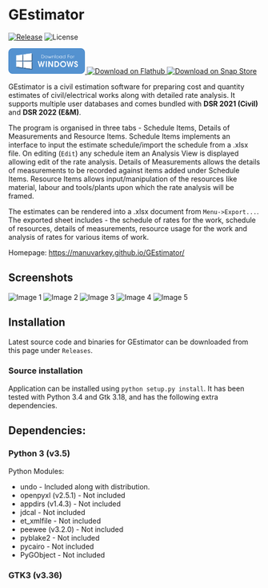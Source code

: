 # GEstimator

[![Release](https://img.shields.io/github/release/manuvarkey/GEstimator.svg)](https://github.com/manuvarkey/GEstimator/releases/latest)
![License](https://img.shields.io/github/license/manuvarkey/GEstimator)


<a href="https://github.com/manuvarkey/GEstimator/releases/latest"><img height="51" alt="Download for Windows" src="https://raw.githubusercontent.com/manuvarkey/GElectrical/master/source/artwork/windows_badge.svg"/> </a>
<a href="https://beta.flathub.org/apps/com.kavilgroup.gestimator"><img height="51" alt="Download on Flathub" src="https://flathub.org/assets/badges/flathub-badge-en.svg"/> </a>
<a href="https://snapcraft.io/gestimator"><img height="51" alt="Download on Snap Store" src="https://snapcraft.io/static/images/badges/en/snap-store-black.svg"/> </a> 

GEstimator is a civil estimation software for preparing cost and quantity estimates of civil/electrical works along with detailed rate analysis. It supports multiple user databases and comes bundled with **DSR 2021 (Civil)** and **DSR 2022 (E&M)**.

The program is organised in three tabs - Schedule Items, Details of Measurements and Resource Items. Schedule Items implements an interface to input the estimate schedule/import the schedule from a .xlsx file. On editing (`Edit`) any schedule item an Analysis View is displayed allowing edit of the rate analysis. Details of Measurements allows the details of measurements to be recorded against items added under Schedule Items. Resource Items allows input/manipulation of the resources like material, labour and tools/plants upon which the rate analysis will be framed.

The estimates can be rendered into a .xlsx document from `Menu->Export...`. The exported sheet includes - the schedule of rates for the work, schedule of resources, details of measurements, resource usage for the work and analysis of rates for various items of work.

Homepage: https://manuvarkey.github.io/GEstimator/

## Screenshots

![Image 1](https://raw.githubusercontent.com/manuvarkey/GEstimator/master/screenshots/schedule.png)
![Image 2](https://raw.githubusercontent.com/manuvarkey/GEstimator/master/screenshots/resource.png)
![Image 3](https://raw.githubusercontent.com/manuvarkey/GEstimator/master/screenshots/analysis.png)
![Image 4](https://raw.githubusercontent.com/manuvarkey/GEstimator/master/screenshots/addlibrary.png)
![Image 5](https://raw.githubusercontent.com/manuvarkey/GEstimator/master/screenshots/measurements.png)

## Installation

Latest source code and binaries for GEstimator can be downloaded from this page under `Releases`.

### Source installation

Application can be installed using `python setup.py install`. It has been tested with Python 3.4 and Gtk 3.18, and has the following extra dependencies.

## Dependencies:

### Python 3 (v3.5)

Python Modules:

* undo - Included along with distribution.
* openpyxl (v2.5.1) - Not included
* appdirs (v1.4.3) - Not included
* jdcal - Not included
* et_xmlfile - Not included
* peewee (v3.2.0) - Not included
* pyblake2 - Not included
* pycairo - Not included
* PyGObject - Not included

### GTK3  (v3.36)
